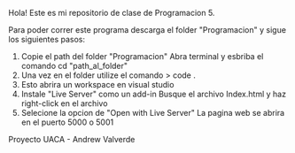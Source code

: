 Hola! Este es mi repositorio de clase de Programacion 5.

Para poder correr este programa descarga el folder "Programacion" y sigue los siguientes pasos:

1. Copie el path del folder "Programacion" Abra terminal y esbriba el comando cd "path_al_folder" 
2. Una vez en el folder utilize el comando > code . 
3. Esto abrira un workspace en visual studio 
4. Instale "Live Server" como un add-in Busque el archivo Index.html y haz right-click en el archivo 
5. Selecione la opcion de "Open with Live Server" La pagina web se abrira en el puerto 5000 o 5001

Proyecto UACA - Andrew Valverde